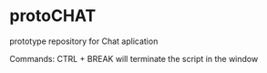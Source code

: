 protoCHAT
=========

prototype repository for Chat aplication


Commands:
	CTRL + BREAK will terminate the script in the window
